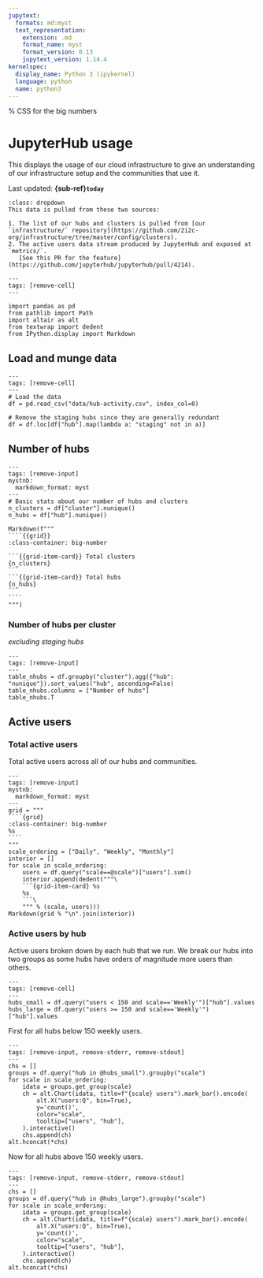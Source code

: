 ```yaml
---
jupytext:
  formats: md:myst
  text_representation:
    extension: .md
    format_name: myst
    format_version: 0.13
    jupytext_version: 1.14.4
kernelspec:
  display_name: Python 3 (ipykernel)
  language: python
  name: python3
---
```


% CSS for the big numbers

<style>
.big-number .sd-card-text {
    font-size: 3rem;
}
</style>

# JupyterHub usage

This displays the usage of our cloud infrastructure to give an understanding of our infrastructure setup and the communities that use it.

Last updated: **{sub-ref}`today`**

```{admonition} Data source
:class: dropdown
This data is pulled from these two sources:

1. The list of our hubs and clusters is pulled from [our `infrastructure/` repository](https://github.com/2i2c-org/infrastructure/tree/master/config/clusters).
2. The active users data stream produced by JupyterHub and exposed at `metrics/`.
   [See this PR for the feature](https://github.com/jupyterhub/jupyterhub/pull/4214).
```

```{code-cell} ipython3
---
tags: [remove-cell]
---

import pandas as pd
from pathlib import Path
import altair as alt
from textwrap import dedent
from IPython.display import Markdown
```

## Load and munge data

```{code-cell} ipython3
---
tags: [remove-cell]
---
# Load the data
df = pd.read_csv("data/hub-activity.csv", index_col=0)

# Remove the staging hubs since they are generally redundant
df = df.loc[df["hub"].map(lambda a: "staging" not in a)]
```

## Number of hubs

`````{code-cell} ipython3
---
tags: [remove-input]
mystnb:
  markdown_format: myst
---
# Basic stats about our number of hubs and clusters
n_clusters = df["cluster"].nunique()
n_hubs = df["hub"].nunique()

Markdown(f"""
````{{grid}}
:class-container: big-number

```{{grid-item-card}} Total clusters
{n_clusters}
```
```{{grid-item-card}} Total hubs
{n_hubs}
```
````
""")
`````

### Number of hubs per cluster

_excluding staging hubs_

```{code-cell} ipython3
---
tags: [remove-input]
---
table_nhubs = df.groupby("cluster").agg({"hub": "nunique"}).sort_values("hub", ascending=False)
table_nhubs.columns = ["Number of hubs"]
table_nhubs.T
```

## Active users

### Total active users

Total active users across all of our hubs and communities.

`````{code-cell} ipython3
---
tags: [remove-input]
mystnb:
  markdown_format: myst
---
grid = """
````{grid}
:class-container: big-number
%s
````
"""
scale_ordering = ["Daily", "Weekly", "Monthly"]
interior = []
for scale in scale_ordering:
    users = df.query("scale==@scale")["users"].sum()
    interior.append(dedent("""\
    ```{grid-item-card} %s
    %s
    ```\
    """ % (scale, users)))
Markdown(grid % "\n".join(interior))
`````

### Active users by hub

Active users broken down by each hub that we run.
We break our hubs into two groups as some hubs have orders of magnitude more users than others.

```{code-cell} ipython3
---
tags: [remove-cell]
---
hubs_small = df.query("users < 150 and scale=='Weekly'")["hub"].values
hubs_large = df.query("users >= 150 and scale=='Weekly'")["hub"].values
```

First for all hubs below 150 weekly users.

```{code-cell} ipython3
---
tags: [remove-input, remove-stderr, remove-stdout]
---
chs = []
groups = df.query("hub in @hubs_small").groupby("scale")
for scale in scale_ordering:
    idata = groups.get_group(scale)
    ch = alt.Chart(idata, title=f"{scale} users").mark_bar().encode(
        alt.X("users:Q", bin=True),
        y='count()',
        color="scale",
        tooltip=["users", "hub"],
    ).interactive()
    chs.append(ch)
alt.hconcat(*chs)
```

Now for all hubs above 150 weekly users.


```{code-cell} ipython3
---
tags: [remove-input, remove-stderr, remove-stdout]
---
chs = []
groups = df.query("hub in @hubs_large").groupby("scale")
for scale in scale_ordering:
    idata = groups.get_group(scale)
    ch = alt.Chart(idata, title=f"{scale} users").mark_bar().encode(
        alt.X("users:Q", bin=True),
        y='count()',
        color="scale",
        tooltip=["users", "hub"],
    ).interactive()
    chs.append(ch)
alt.hconcat(*chs)
```